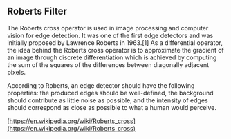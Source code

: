 ## Roberts Filter

The Roberts cross operator is used in image processing and computer vision 
for edge detection. It was one of the first edge detectors and was initially 
proposed by Lawrence Roberts in 1963.[1] As a differential operator, the idea 
behind the Roberts cross operator is to approximate the gradient of an image 
through discrete differentiation which is achieved by computing the sum of the 
squares of the differences between diagonally adjacent pixels.

According to Roberts, an edge detector should have the following properties: 
the produced edges should be well-defined, the background should contribute 
as little noise as possible, and the intensity of edges should correspond as 
close as possible to what a human would perceive.

[https://en.wikipedia.org/wiki/Roberts_cross](https://en.wikipedia.org/wiki/Roberts_cross)